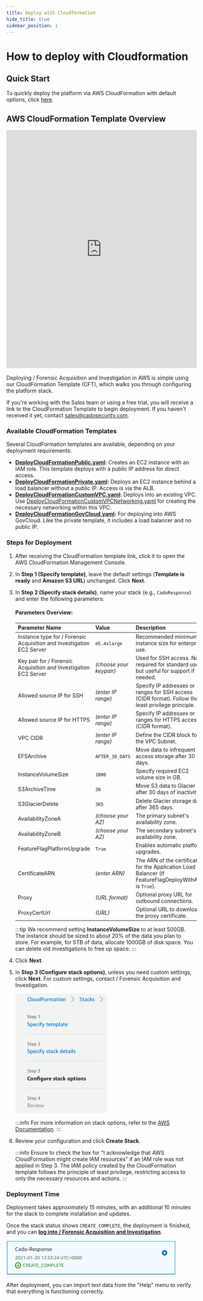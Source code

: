 ```yaml
---
title: Deploy with Cloudformation
hide_title: true
sidebar_position: 1
---
```


# How to deploy with Cloudformation

## Quick Start

To quickly deploy the platform via AWS CloudFormation with default options, click [here](https://us-east-1.console.aws.amazon.com/cloudformation/home?region=us-east-1#/stacks/create/review?templateURL=https://cado-public.s3.amazonaws.com/cloudformation_v2/DeployCloudFormationPublic.yaml).

## AWS CloudFormation Template Overview

<iframe width="100%" height="628" src="https://www.youtube.com/embed/aMQOitmPLeE" title="Deploying with Cloudformation" frameborder="0" allowfullscreen></iframe>

Deploying / Forensic Acquisition and Investigation in AWS is simple using our CloudFormation Template (CFT), which walks you through configuring the platform stack. 

If you're working with the Sales team or using a free trial, you will receive a link to the CloudFormation Template to begin deployment. If you haven't received it yet, contact sales@cadosecurity.com.

### Available CloudFormation Templates

Several CloudFormation templates are available, depending on your deployment requirements:

- **[DeployCloudFormationPublic.yaml](https://cado-public.s3.amazonaws.com/cloudformation_v2/DeployCloudFormationPublic.yaml):** Creates an EC2 instance with an IAM role. This template deploys with a public IP address for direct access.
- **[DeployCloudFormationPrivate.yaml](https://cado-public.s3.amazonaws.com/cloudformation_v2/DeployCloudFormationPrivate.yaml):** Deploys an EC2 instance behind a load balancer without a public IP. Access is via the ALB.
- **[DeployCloudFormationCustomVPC.yaml](https://cado-public.s3.amazonaws.com/cloudformation_v2/DeployCloudFormationCustomVPC.yaml):** Deploys into an existing VPC. Use [DeployCloudFormationCustomVPCNetworking.yaml](https://cado-public.s3.amazonaws.com/cloudformation_v2/DeployCloudFormationCustomVPCNetworking.yaml) for creating the necessary networking within this VPC.
- **[DeployCloudFormationGovCloud.yaml](https://cado-public.s3.amazonaws.com/cloudformation_v2/DeployCloudFormationGovCloud.yaml):** For deploying into AWS GovCloud. Like the private template, it includes a load balancer and no public IP.

### Steps for Deployment

1. After receiving the CloudFormation template link, click it to open the AWS CloudFormation Management Console.

2. In **Step 1 (Specify template)**, leave the default settings (**Template is ready** and **Amazon S3 URL**) unchanged. Click **Next**.

3. In **Step 2 (Specify stack details)**, name your stack (e.g., `CadoResponse`) and enter the following parameters:

    #### Parameters Overview:

    | Parameter Name | Value | Description |
    | -------------- | ----- | ----------- |
    | Instance type for / Forensic Acquisition and Investigation EC2 Server | `m5.4xlarge` | Recommended minimum instance size for enterprise use. |
    | Key pair for / Forensic Acquisition and Investigation EC2 Server | *(choose your keypair)* | Used for SSH access. Not required for standard use, but useful for support if needed. |
    | Allowed source IP for SSH | *(enter IP range)* | Specify IP addresses or ranges for SSH access (CIDR format). Follow the least privilege principle. |
    | Allowed source IP for HTTPS | *(enter IP range)* | Specify IP addresses or ranges for HTTPS access (CIDR format). |
    | VPC CIDR | *(enter IP range)* | Define the CIDR block for the VPC Subnet. |
    | EFSArchive | `AFTER_30_DAYS` | Move data to infrequent access storage after 30 days. |
    | InstanceVolumeSize | `1000` | Specify required EC2 volume size in GB. |
    | S3ArchiveTime | `30` | Move S3 data to Glacier after 30 days of inactivity. |
    | S3GlacierDelete | `365` | Delete Glacier storage data after 365 days. |
    | AvailabilityZoneA | *(choose your AZ)* | The primary subnet's availability zone. |
    | AvailabilityZoneB | *(choose your AZ)* | The secondary subnet's availability zone. |
    | FeatureFlagPlatformUpgrade | `True` | Enables automatic platform upgrades. |
    | CertificateARN | *(enter ARN)* | The ARN of the certificate for the Application Load Balancer (if FeatureFlagDeployWithALB is `True`). |
    | Proxy | *(URL format)* | Optional proxy URL for outbound connections. |
    | ProxyCertUrl | *(URL)* | Optional URL to download the proxy certificate. |

    :::tip
    We recommend setting **InstanceVolumeSize** to at least 500GB. The instance should be sized to about 20% of the data you plan to store. For example, for 5TB of data, allocate 1000GB of disk space. You can delete old investigations to free up space.
    :::

4. Click **Next**.

5. In **Step 3 (Configure stack options)**, unless you need custom settings, click **Next**. For custom settings, contact / Forensic Acquisition and Investigation.

    ![Step 3](/img/cft-step3.png)

    :::info
    For more information on stack options, refer to the [AWS Documentation](https://docs.aws.amazon.com/AWSCloudFormation/latest/UserGuide/cfn-console-add-tags.html).
    :::

6. Review your configuration and click **Create Stack**.

    :::info
    Ensure to check the box for "I acknowledge that AWS CloudFormation might create IAM resources" if an IAM role was not applied in Step 3. The IAM policy created by the CloudFormation template follows the principle of least privilege, restricting access to only the necessary resources and actions.
    :::

### Deployment Time

Deployment takes approximately 15 minutes, with an additional 10 minutes for the stack to complete installation and updates.

Once the stack status shows `CREATE_COMPLETE`, the deployment is finished, and you can **[log into / Forensic Acquisition and Investigation](/cado/deploy/logging-in)**.

![Creation Complete](/img/create-complete.png)

After deployment, you can import test data from the "Help" menu to verify that everything is functioning correctly.

